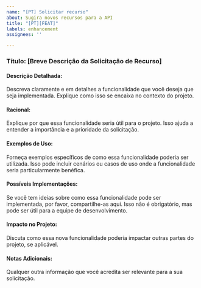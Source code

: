 ```yaml
---
name: "[PT] Solicitar recurso"
about: Sugira novos recursos para a API
title: "[PT][FEAT]"
labels: enhancement
assignees: ''

---
```


### Título: [Breve Descrição da Solicitação de Recurso]

#### Descrição Detalhada:
Descreva claramente e em detalhes a funcionalidade que você deseja que seja implementada. Explique como isso se encaixa no contexto do projeto.

#### Racional:
Explique por que essa funcionalidade seria útil para o projeto. Isso ajuda a entender a importância e a prioridade da solicitação.

#### Exemplos de Uso:
Forneça exemplos específicos de como essa funcionalidade poderia ser utilizada. Isso pode incluir cenários ou casos de uso onde a funcionalidade seria particularmente benéfica.

#### Possíveis Implementações:
Se você tem ideias sobre como essa funcionalidade pode ser implementada, por favor, compartilhe-as aqui. Isso não é obrigatório, mas pode ser útil para a equipe de desenvolvimento.

#### Impacto no Projeto:
Discuta como essa nova funcionalidade poderia impactar outras partes do projeto, se aplicável.

#### Notas Adicionais:
Qualquer outra informação que você acredita ser relevante para a sua solicitação.

